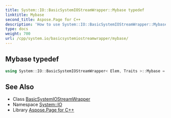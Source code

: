 ```yaml
---
title: System::IO::BasicSystemIOStreamWrapper::Mybase typedef
linktitle: Mybase
second_title: Aspose.Page for C++
description: 'How to use System::IO::BasicSystemIOStreamWrapper::Mybase typedef of System::IO::BasicSystemIOStreamWrapper class in C++.'
type: docs
weight: 700
url: /cpp/system.io/basicsystemiostreamwrapper/mybase/
---
```

## Mybase typedef




```cpp
using System::IO::BasicSystemIOStreamWrapper< Elem, Traits >::Mybase =  std::basic_iostream<char_type, traits_type>
```

## See Also

* Class [BasicSystemIOStreamWrapper](../)
* Namespace [System::IO](../../)
* Library [Aspose.Page for C++](../../../)
